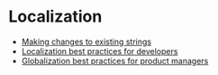 # Localization

* [Making changes to existing strings](making_string_changes.md)
* [Localization best practices for developers](dev_best_practices.md)
* [Globalization best practices for product managers](dev_best_practices.md)
